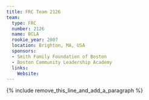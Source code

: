 ```yaml
---
title: FRC Team 2126
team:
  type: FRC
  number: 2126
  name: BCLA
  rookie_year: 2007
  location: Brighton, MA, USA
  sponsors:
  - Smith Family Foundation of Boston
  - Boston Community Leadership Academy
  links:
    Website:
---
```


{% include remove_this_line_and_add_a_paragraph %}